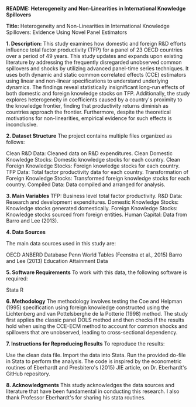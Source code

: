 **README: Heterogeneity and Non-Linearities in International Knowledge Spillovers**

**Title:** Heterogeneity and Non-Linearities in International Knowledge Spillovers: Evidence Using Novel Panel Estimators

**1. Description:**
This study examines how domestic and foreign R&D efforts influence total factor productivity (TFP) for a panel of 23 OECD countries over a period of 49 years. This study updates and expands upon existing literature by addressing the frequently disregarded unobserved common spillovers and shocks by utilizing advanced panel-time series techniques. It uses both dynamic and static common correlated effects (CCE) estimators using linear and non-linear specifications to understand underlying dynamics. The findings reveal statistically insignificant long-run effects of both domestic and foreign knowledge stocks on TFP. Additionally, the study explores heterogeneity in coefficients caused by a country's proximity to the knowledge frontier, finding that productivity returns diminish as countries approach the frontier. Furthermore, despite the theoretical motivations for non-linearities, empirical evidence for such effects is inconclusive.

**2. Dataset Structure**
The project contains multiple files organized as follows:

Clean R&D Data: Cleaned data on R&D expenditures.
Clean Domestic Knowledge Stocks: Domestic knowledge stocks for each country.
Clean Foreign Knowledge Stocks: Foreign knowledge stocks for each country.
TFP Data: Total factor productivity data for each country.
Transformation of Foreign Knowledge Stocks: Transformed foreign knowledge stocks for each country.
Compiled Data: Data compiled and arranged for analysis.

**3. Main Variables**
TFP: Business level total factor productivity.
R&D Data: Research and development expenditures.
Domestic Knowledge Stocks: Knowledge stocks generated domestically.
Foreign Knowledge Stocks: Knowledge stocks sourced from foreign entities.
Human Capital: Data from Barro and Lee (2013).

**4. Data Sources**

The main data sources used in this study are:

OECD ANBERD Database
Penn World Tables (Feenstra et al., 2015)
Barro and Lee (2013) Education Attainment Data

**5. Software Requirements**
To work with this data, the following software is required:

Stata
R

**6. Methodology**
The methodology involves testing the Coe and Helpman (1995) specification using foreign knowledge constructed using the Lichtenberg and van Pottelsberghe de la Potterie (1998) method. The study first applies the classic panel DOLS method and then checks if the results hold when using the CCE-ECM method to account for common shocks and spillovers that are unobserved, leading to cross-sectional dependency.

**7. Instructions for Reproducing Results**
To reproduce the results:

Use the clean data file.
Import the data into Stata.
Run the provided do-file in Stata to perform the analysis.
The code is inspired by the econometric routines of Eberhardt and Presbitero's (2015) JIE article, on Dr. Eberhardt's GitHub repository.

**8. Acknowledgments**
This study acknowledges the data sources and literature that have been fundamental in conducting this research. I also thank Professor Eberhardt's for sharing his stata routines.
